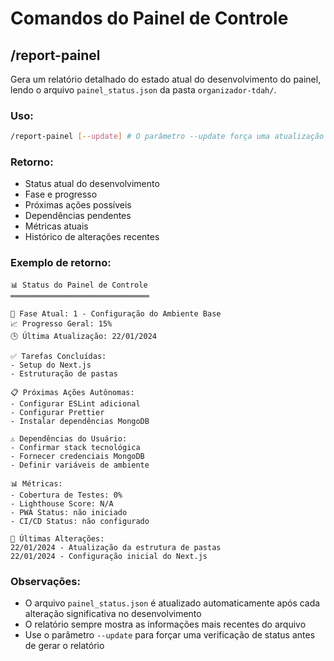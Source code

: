 # Comandos do Painel de Controle

## /report-painel
Gera um relatório detalhado do estado atual do desenvolvimento do painel, lendo o arquivo `painel_status.json` da pasta `organizador-tdah/`.

### Uso:
```bash
/report-painel [--update] # O parâmetro --update força uma atualização do status antes de gerar o relatório
```

### Retorno:
- Status atual do desenvolvimento
- Fase e progresso
- Próximas ações possíveis
- Dependências pendentes
- Métricas atuais
- Histórico de alterações recentes

### Exemplo de retorno:
```
📊 Status do Painel de Controle
═══════════════════════════════

📌 Fase Atual: 1 - Configuração do Ambiente Base
📈 Progresso Geral: 15%
🕒 Última Atualização: 22/01/2024

✅ Tarefas Concluídas:
- Setup do Next.js
- Estruturação de pastas

📋 Próximas Ações Autônomas:
- Configurar ESLint adicional
- Configurar Prettier
- Instalar dependências MongoDB

⚠️ Dependências do Usuário:
- Confirmar stack tecnológica
- Fornecer credenciais MongoDB
- Definir variáveis de ambiente

📊 Métricas:
- Cobertura de Testes: 0%
- Lighthouse Score: N/A
- PWA Status: não iniciado
- CI/CD Status: não configurado

📝 Últimas Alterações:
22/01/2024 - Atualização da estrutura de pastas
22/01/2024 - Configuração inicial do Next.js
```

### Observações:
- O arquivo `painel_status.json` é atualizado automaticamente após cada alteração significativa no desenvolvimento
- O relatório sempre mostra as informações mais recentes do arquivo
- Use o parâmetro `--update` para forçar uma verificação de status antes de gerar o relatório 